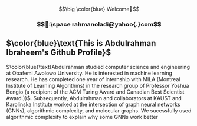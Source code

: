  $$\big \color{blue} Welcome👋$$ 
### $$📧:\space rahmanoladi@yahoo{.}com$$
## $\color{blue}\text{This is Abdulrahman Ibraheem's Github Profile}$  
$\color{blue}\text{Abdulrahman studied computer science and engineering at Obafemi Awolowo University. He is interested in machine learning research. He has completed one year of internship with MILA (Montreal Institute of Learning Algorithms) in the research group of Professor Yoshua Bengio (a recipient of the ACM Turing Award and Canadian Best Scientist Award.)}$. Subsequently, Abdulrahman and collaborators at KAUST and Karolinska Institute worked at the intersection of graph neural networks (GNNs), algorithmic complexity, and  molecular graphs. We sucessfully used algorithmic complexity to explain why some GNNs work better 

  
<!--
**rahmanoladi/rahmanoladi** is a ✨ _special_ ✨ repository because its `README.md` (this file) appears on your GitHub profile.

Here are some ideas to get you started:

- 🔭 I’m currently working on ...
- 🌱 I’m currently learning ...
- 👯 I’m looking to collaborate on ...
- 🤔 I’m looking for help with ...
- 💬 Ask me about ...
- 📫 How to reach me: ...
- 😄 Pronouns: ...
- ⚡ Fun fact: ...
-->
